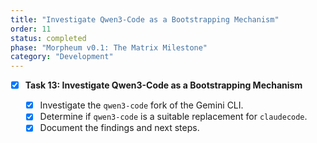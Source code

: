 ```yaml
---
title: "Investigate Qwen3-Code as a Bootstrapping Mechanism"
order: 11
status: completed
phase: "Morpheum v0.1: The Matrix Milestone"
category: "Development"
---
```


- [x] **Task 13: Investigate Qwen3-Code as a Bootstrapping Mechanism**

  - [x] Investigate the `qwen3-code` fork of the Gemini CLI.
  - [x] Determine if `qwen3-code` is a suitable replacement for `claudecode`.
  - [x] Document the findings and next steps.